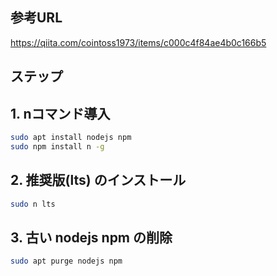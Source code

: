 ## 参考URL

<https://qiita.com/cointoss1973/items/c000c4f84ae4b0c166b5>

## ステップ

## 1. nコマンド導入

```bash
sudo apt install nodejs npm
sudo npm install n -g
```

## 2. 推奨版(lts) のインストール
```bash
sudo n lts
```

## 3. 古い nodejs npm の削除
```bash
sudo apt purge nodejs npm
```